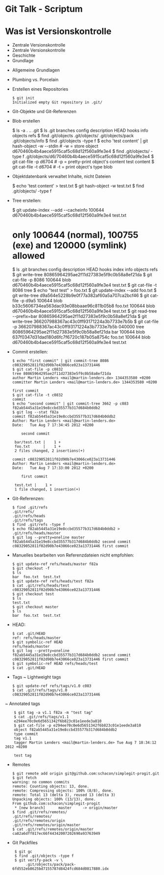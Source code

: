 # Git Talk - Scriptum
# Was ist Versionskontrolle
 * Zentrale Versionskontrolle
 * Zentrale Versionskontrolle
 * Geschichte
 * Grundlage
  + Allgemeine Grundlagen
  + Plumbing vs. Porcelain
  + Erstellen eines Repositories
  
        $ git init
        Initialized empty Git repository in .git/

  + Git-Objekte und Git-Referenzen 
   * Blob erstellen

        $ ls -a
        .  ..  .git
        $ ls .git
        branches  config  description  HEAD  hooks  info  objects  refs
        $ find .git/objects
        .git/objects/
        .git/objects/pack
        .git/objects/info
        $ find .git/objects -type f
        $ echo 'test content' | git hash-object -w --stdin # -w = store object
        d670460b4b4aece5915caf5c68d12f560a9fe3e4
        $ find .git/objects/ -type f
        .git/objects/d6/70460b4b4aece5915caf5c68d12f560a9fe3e4
        $ git cat-file -p d6704 # -p = pretty-print object's content
        test content
        $ git cat-file -t d6704 # -t = print object's type
        blob

   * Objektdatenbank verwaltet Inhalte, nicht Dateien
 
        $ echo 'test content' > test.txt
        $ git hash-object -w test.txt
        $ find .git/objects/ -type f

   * Tree erstellen:

        $ git update-index --add --cacheinfo 100644 \
            d670460b4b4aece5915caf5c68d12f560a9fe3e4 test.txt
        # only 100644 (normal), 100755 (exe) and 120000 (symlink) allowed
        $ ls .git
        branches  config  description  HEAD  hooks  index  info  objects  refs
        $ git write-tree
        80865964295ae2f11d27383e5f9c0b58a8ef21da
        $ git cat-file -p 8086
        100644 blob d670460b4b4aece5915caf5c68d12f560a9fe3e4	test.txt
        $ git cat-file -t 8086
        tree
        $ echo "test test" > foo.txt
        $ git update-index --add foo.txt
        $ git write-tree
        d9a564e5228b9e0f77a382af60a5a707ca2bcf46
        $ git cat-file -p d9a5
        100644 blob b33c5606734ea563dac93e08bbaae96c811b05b8    foo.txt
        100644 blob d670460b4b4aece5915caf5c68d12f560a9fe3e4    test.txt
        $ git read-tree --prefix=bar 80865964295ae2f11d27383e5f9c0b58a8ef21da
        $ git write-tree
        366207988367ac43c0ff93171224a3b7733e7b5b
        $ git cat-file -p 366207988367ac43c0ff93171224a3b7733e7b5b
        040000 tree 80865964295ae2f11d27383e5f9c0b58a8ef21da	bar
        100644 blob 637f0347d31dad180d6fc7f6720c187b05a8754c	foo.txt
        100644 blob d670460b4b4aece5915caf5c68d12f560a9fe3e4	test.txt

  * Commit erstellen:
        
        $ echo "first commit" | git commit-tree 8086
        c08329052811f02d90b7e43066ce023a13731446
        $ git cat-file -p c0832
        tree 80865964295ae2f11d27383e5f9c0b58a8ef21da
        author Martin Lenders <mail@martin-lenders.de> 1344353580 +0200
        committer Martin Lenders <mail@martin-lenders.de> 1344353580 +0200
        
        first commit
        $ git cat-file -t c0832
        commit
        $ echo "second commit" | git commit-tree 3662 -p c083
        f82ab5445a31e19e8ccbd35577b317d684b0ddb2
        $ git log --stat f82a
        commit f82ab5445a31e19e8ccbd35577b317d684b0ddb2
        Author: Martin Lenders <mail@martin-lenders.de>
        Date:   Tue Aug 7 17:34:45 2012 +0200
        
            second commit
        
         bar/test.txt |    1 +
         foo.txt      |    1 +
         2 files changed, 2 insertions(+)
        
        commit c08329052811f02d90b7e43066ce023a13731446
        Author: Martin Lenders <mail@martin-lenders.de>
        Date:   Tue Aug 7 17:33:00 2012 +0200
        
            first commit
        
         test.txt |    1 +
         1 file changed, 1 insertion(+)
 
  * Git-Referenzen:

        $ find .git/refs 
        .git/refs/
        .git/refs/heads
        .git/refs/tags
        $ find .git/refs -type f
        $ echo f82ab5445a31e19e8ccbd35577b317d684b0ddb2 > .git/refs/heads/master
        $ git log --pretty=oneline master
        f82ab5445a31e19e8ccbd35577b317d684b0ddb2 second commit
        c08329052811f02d90b7e43066ce023a13731446 first commit

  * Manuelles bearbeiten von Referenzdateien nicht empfohlen:

        $ git update-ref refs/heads/master f82a
        $ git checkout -f
        $ ls
        bar  foo.txt  test.txt
        $ git update-ref refs/heads/test f82a
        $ cat .git/refs/heads/test
        c08329052811f02d90b7e43066ce023a13731446
        $ git checkout test
        $ ls
        test.txt
        $ git checkout master
        $ ls
        bar  foo.txt  test.txt

  * HEAD:
       
        $ cat .git/HEAD
        ref: refs/heads/master
        $ git symbolic-ref HEAD
        refs/heads/master
        $ git log --pretty=oneline
        f82ab5445a31e19e8ccbd35577b317d684b0ddb2 second commit
        c08329052811f02d90b7e43066ce023a13731446 first commit
        $ git symbolic-ref HEAD refs/heads/test
        $ cat .git/HEAD
  
  * Tags
   ~ Lightweight tags

        $ git update-ref refs/tags/v1.0 c083 
        $ cat .git/refs/tags/v1.0
        c08329052811f02d90b7e43066ce023a13731446

   ~ Annotated tags
        
        $ git tag -a v1.1 f82a -m "test tag"
        $ cat .git/refs/tags/v1.1
        e294ee70c0e6d5651342f6b823c01e1eede3a810
        $ git cat-file -p e294ee70c0e6d5651342f6b823c01e1eede3a810
        object f82ab5445a31e19e8ccbd35577b317d684b0ddb2
        type commit
        tag v1.1
        tagger Martin Lenders <mail@martin-lenders.de> Tue Aug 7 18:34:12 2012 +0200
        
        test tag

  * Remotes

        $ git remote add origin git@github.com:schacon/simplegit-progit.git
        $ git fetch
        warning: no common commits
        remote: Counting objects: 13, done.
        remote: Compressing objects: 100% (8/8), done.
        remote: Total 13 (delta 3), reused 13 (delta 3)
        Unpacking objects: 100% (13/13), done.
        From github.com:schacon/simplegit-progit
         * [new branch]      master     -> origin/master
        $ find .git/refs/remotes/
        .git/refs/remotes/
        .git/refs/remotes/origin
        .git/refs/remotes/origin/master
        $ cat .git/refs/remotes/origin/master
        ca82a6dff817ec66f44342007202690a93763949
 
 + Git Packfiles
        
        $ git gc
        $ find .git/objects -type f
        $ git verify-pack -v \
             .git/objects/pack/pack-6fd552eb8625bd7155787d8424fcd684d0817880.idx
         

